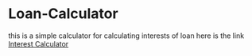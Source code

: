 # Loan-Calculator
this is a simple calculator for calculating interests of loan
here is the link<br>  <a href="https://ratnadeepbiswakarma.github.io/Interest-Calculator/">Interest Calculator</a>
